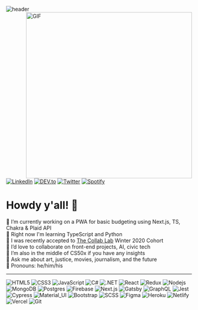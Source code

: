 
![header](https://i.ibb.co/RTZ5DMH/readme-header.png)
<img align="right" width="450px" height="auto" alt="GIF" src="https://i.pinimg.com/originals/e4/26/70/e426702edf874b181aced1e2fa5c6cde.gif" />

<a href="https://www.linkedin.com/in/absphreak" target="_blank"><img src="https://img.shields.io/badge/LinkedIn-%230077B5.svg?&style=flat-square&logo=linkedin&logoColor=white" alt="LinkedIn"></a>
<a href="https://dev.to/thekidnamedkd" target="_blank"><img src="https://img.shields.io/badge/DEV-%230A0A0A.svg?&style=flat-square&logo=DEV.to&logoColor=white" alt="DEV.to"></a>
<a href="https://www.twitter.com/thekidnamedkd" target="_blank"><img src="https://img.shields.io/badge/Twitter-%231DA1F2.svg?&style=flat-square&logo=Twitter&logoColor=white" alt="Twitter"></a>
<a href="https://open.spotify.com/user/kidnamedkd?si=DumBEjZPQTGVZVqIxdfgkg" target="_blank"><img src="https://img.shields.io/badge/Spotify-%231ED760.svg?&style=flat-square&logo=spotify&logoColor=white" alt="Spotify"></a>

# Howdy y'all! 🤠 
🍟 I’m currently working on a PWA for basic budgeting using Next.js, TS, Chakra & Plaid API<br/>
🍔 Right now I'm learning TypeScript and Python<br/>
🍱 I was recently accepted to [The Collab Lab](https://the-collab-lab.codes/) Winter 2020 Cohort<br/>
🌯 I’d love to collaborate on front-end projects, AI, civic tech<br/>
🍝 I’m also in the middle of CS50x if you have any insights<br/>
🍜 Ask me about art, justice, movies, journalism, and the future<br/>
🥞 Pronouns: he/him/his<br/>
<hr />

![HTML5](https://img.shields.io/badge/-HTML5-black?style=flat-square&logo=html5)
![CSS3](https://img.shields.io/badge/-CSS3-black?style=flat-square&logo=css3)
![JavaScript](https://img.shields.io/badge/-JavaScript-black?style=flat-square&logo=javascript)
![C#](https://img.shields.io/badge/-CSharp-black?style=flat-square&logo=C-Sharp)
![.NET](https://img.shields.io/badge/-.NET-black?style=flat-square&logo=.NET)
![React](https://img.shields.io/badge/-React-black?style=flat-square&logo=react)
![Redux](https://img.shields.io/badge/-Redux-black?style=flat-square&logo=Redux)
![Nodejs](https://img.shields.io/badge/-Nodejs-black?style=flat-square&logo=Node.js)
![MongoDB](https://img.shields.io/badge/-MongoDB-black?style=flat-square&logo=mongodb)
![Postgres](https://img.shields.io/badge/-PostgreSQL-black?style=flat-square&logo=postgresql)
![Firebase](https://img.shields.io/badge/-Firebase-black?style=flat-square&logo=Firebase)
![Next.js](https://img.shields.io/badge/-Next-black?style=flat-square&logo=Next.js)
![Gatsby](https://img.shields.io/badge/-Gatsby-black?style=flat-square&logo=Gatsby)
![GraphQL](https://img.shields.io/badge/-GraphQL-black?style=flat-square&logo=GraphQL)
![Jest](https://img.shields.io/badge/-Jest-black?style=flat-square&logo=Jest)
![Cypress](https://img.shields.io/badge/-Cypress-black?style=flat-square&logo=Cypress)
![Material_UI](https://img.shields.io/badge/-Material_UI-black?style=flat-square&logo=material-ui)
![Bootstrap](https://img.shields.io/badge/-Bootstrap-black?style=flat-square&logo=bootstrap)
![SCSS](https://img.shields.io/badge/-SCSS-black?style=flat-square&logo=SASS)
![Figma](https://img.shields.io/badge/-Figma-black?style=flat-square&logo=figma)
![Heroku](https://img.shields.io/badge/-Heroku-black?style=flat-square&logo=heroku)
![Netlify](https://img.shields.io/badge/-Netlify-black?style=flat-square&logo=netlify)
![Vercel](https://img.shields.io/badge/-Vercel-black?style=flat-square&logo=vercel)
![Git](https://img.shields.io/badge/-Git-black?style=flat-square&logo=git)

